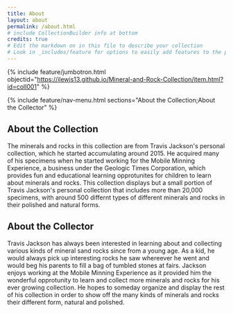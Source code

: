 ```yaml
---
title: About
layout: about
permalink: /about.html
# include CollectionBuilder info at bottom
credits: true
# Edit the markdown on in this file to describe your collection
# Look in _includes/feature for options to easily add features to the page
---
```


{% include feature/jumbotron.html objectid="https://ilewis13.github.io/Mineral-and-Rock-Collection/item.html?id=coll001" %}

{% include feature/nav-menu.html sections="About the Collection;About the Collector" %}

## About the Collection

The minerals and rocks in this collection are from Travis Jackson's personal collection, which he started accumulating around 2015. He acquired many of his specimens when he started working for the Mobile Minning Experience, a business under the Geologic Times Corporation, which provides fun and educational learning opprotunites for children to learn about minerals and rocks. This collection displays but a small portion of Travis Jackson's personal collection that includes more than 20,000 specimens, with around 500 differnt types of different minerals and rocks in their polished and natural forms.


## About the Collector

Travis Jackson has always been interested in learning about and collecting various kinds of mineral sand rocks since from a young age. As a kid, he would always pick up interesting rocks he saw whereever he went and would beg his parents to fill a bag of tumbled stones at fairs. Jackson enjoys working at the Mobile Minning Experience as it provided him the wonderful opprotunity to learn and collect more minerals and rocks for his ever growing collection. He hopes to someday organize and display the rest of his collection in order to show off the many kinds of minerals and rocks their different form, natural and polished. 

